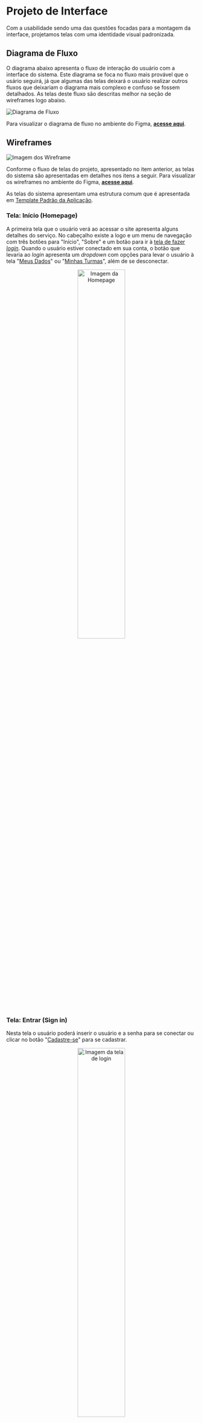 
# Projeto de Interface

Com a usabilidade sendo uma das questões focadas para a montagem da interface, projetamos telas com uma identidade visual padronizada.

## Diagrama de Fluxo

O diagrama abaixo apresenta o fluxo de interação do usuário com a interface do sistema. Este diagrama se foca no fluxo mais provável que o usário seguirá, já que algumas das telas deixará o usuário realizar outros fluxos que deixariam o diagrama mais complexo e confuso se fossem detalhados. As telas deste fluxo são descritas melhor na seção de wireframes logo abaixo.

![Diagrama de Fluxo](img/diagrama-de-fluxo.png)

Para visualizar o diagrama de fluxo no ambiente do Figma, [**acesse aqui**](https://www.figma.com/file/aCHVALWOuj8kjGaLHbFMSv/Diagrama-de-Fluxo).

## Wireframes

![Imagem dos Wireframe](img/wireframes-site/Site.png)

Conforme o fluxo de telas do projeto, apresentado no item anterior, as telas do sistema são apresentadas em detalhes nos itens a seguir. Para visualizar os wireframes no ambiente do Figma, [**acesse aqui**](https://www.figma.com/file/WXp8lKy4eSbQx0ffBApD8q/Site).

As telas do sistema apresentam uma estrutura comum que é apresentada em [Template Padrão da Aplicação](./06-Template%20Padr%C3%A3o%20da%20Aplica%C3%A7%C3%A3o.md).

### Tela: Início (Homepage)

A primeira tela que o usuário verá ao acessar o site apresenta alguns detalhes do serviço. No cabeçalho existe a logo e um menu de navegação com três botões para "Início", "Sobre" e um botão para ir à [tela de fazer *login*](#tela-entrar-sign-in). Quando o usuário estiver conectado em sua conta, o botão que levaria ao *login* apresenta um *dropdown* com opções para levar o usuário à tela "[Meus Dados](#tela-dados-de-usuário)" ou "[Minhas Turmas](#tela-minhas-turmas)", além de se desconectar.

<div align="center">
    <img src="img/wireframes-site/Home.png" alt="Imagem da Homepage" width=50%>
</div>

### Tela: Entrar (Sign in)

Nesta tela o usuário poderá inserir o usuário e a senha para se conectar ou clicar no botão "[Cadastre-se](#tela-registrar-se-sign-up)" para se cadastrar.

<div align="center">
    <img src="img/wireframes-site/Login.png" alt="Imagem da tela de login" width=50%>
</div>

### Tela: Registrar-se (Sign up)

Nesta tela o usuário vai criar sua conta de usuário ao inserir os dados necessários nos campos disponíveis, selecionar o seu perfil como "Aluno" ou "Professor" e confirmar. Ao confirmar e o processo ser concluido com sucesso, o usuário poderá [ir fazer o *login*](#tela-entrar-sign-in).

<div align="center">
    <img src="img/wireframes-site/Cad. de Usuário.png" alt="Imagem da tela de cadastro de usuário" width=50%>
</div>

### Tela: Dados de Usuário

Esta tela é acessível apenas para usuários conectados. Nela o usuário poderá editar informações que cadastrou anteriormente e também excluir a conta. O menu de navegação presente na *Homepage* desaparece nesta tela. O cabeçalho passa a apresentar a logo e um botão *dropdown* com as opções *Turmas*, para levar o usuário à tela "[Minhas Turmas](#tela-minhas-turmas)", *Perfil*, para levar o usuário à tela "[Meus Dados](#tela-dados-de-usuário)" ou se desconectar.

![Imagem da tela de dados do usuário](img/wireframes-site/meus-dados.png)

#### Menu do botão *dropdown*

![Imagem do botão dropdown](img/wireframes-site/Menu%20Usu%C3%A1rio.png)

### Tela: Minhas Turmas

#### Para o professor

Esta tela é acessível apenas para usuários conectados como "Professor". Nela o usuário poderá abrir, editar ou excluir turmas já criadas. Também poderá filtrar o resultado das turmas por "Ativas" ou "Inativas" e criar uma turma ao clicar em "[Criar turma](#tela-criar-e-editar-turma)".

<div align="center">
    <img src="img/wireframes-site/Minhas%20Turmas%20-%20Professor.png" alt="Imagem da tela com as turmas do usuário professor" width=50%>
</div>

#### Para o aluno

Esta tela é acessível apenas para usuários conectados como "Aluno". Nela o usuário visualizará as turmas que está matriculado e notificações de novas atividades, atividades pendentes ou atrasadas em cada turma. Também poderá fazer uma busca por turmas.

<div align="center">
    <img src="img/wireframes-site/Minhas%20Turmas%20-%20Aluno.png" alt="Imagem da tela com as turmas do usuário aluno" width=50%>
</div>

### Tela: Criar e Editar Turma

Esta tela é acessível apenas para usuários conectados como "Professor". Nela o usuário poderá criar uma turma ao inserir os dados necessários nos campos disponíveis e selecionar se a turma está "Ativa" ou "Inativa". Caso a turma já esteja criada e o usuário queira atualizar informações, será carregada uma página semelhante com dados já preenchidos que que o usuário poderá alterar.

![Imagem da tela de criação da turma](img/wireframes-site/criar-turma.png)

### Tela: Buscar Turma

Na tela de busca, o usuário vai encontrar campos para filtrar o resultado da turma que está buscando. Após realizar a busca, receberá uma lista com os resultados e poderá clicar em uma turma para entrar.

<div align="center">
    <img src="img/wireframes-site/Buscar Turma.png" alt="Imagem da tela de busca" width=50%>
</div>

### Tela: Visualizar Atividade

Esta tela apresenta detalhes da atividade que o usuário abriu. Nela o usuário visualizará o *Nome da Atividade*, *Descrição*, as *Questões* e *Alternativas*, *Pontuação Total da Atividade*, *Prazo* e *Tentativas Permitidas*. A tela também possui um botão "[Fazer Atividade](#tela-realizar-atividade)" que o usuário poderá clicar para responder a atividade.

Ao realizar uma tentativa respondendo a atividade, um histórica das tentativas aparecerá na tela, com o *Número da Tentativa*, *Data e Hora*, *Pontuação Obtida* e um botão para ver a "[Correção](#tela-visualizar-correção)" de cada tentativa.

![Imagem da tela de atividade](img/wireframes-site/visualizar-atividade.png)

### Tela: Realizar Atividade

Esta tela é acessada quando o usuário "Aluno" clica no botão "Fazer Atividade". Nela o usuário poderá responder as questões da atividade respeitando as regras criadas para ela, como *Prazo* e *Número de Tentativas*. Ao terminar de responder a atividade, o aluno deve clicar em "Finalizar tarefa" para confirmar o envio.

<div align="center">
    <img src="img/wireframes-site/Fazer Atividade.png" alt="Imagem da tela de responder a atividade" width=50%>
</div>

### Tela: Visualizar Correção

Nesta tela o usuário poderá ver a correção da atividade, com a pontuação obtida e as respostas marcadas como corretas ou incorretas.

<div align="center">
    <img src="img/wireframes-site/Visualizar Correção.png" alt="Imagem da tela de correção da atividade respondida" width=50%>
</div>

### Tela: Criar e Editar Atividade

Esta tela é acessível apenas para usuários conectados como "Professor". Nela o usuário encontrará campos para criar a atividade, como *Nome*, *Descrição*, *Prazo* e *Número de Tentativas*. Também encontrará uma área para visualizar e criar as questões, ao clicar no botão "Adicionar Questão", aparecerá um *modal* com campos para *Enunciado*, *Pontos da Questão*, *Quantidade de Alternativas*, a *Alternativa Correta* e campos para o texto das alternativas.

![Imagem da tela de criar atividade](img/wireframes-site/criar-atividade.png)